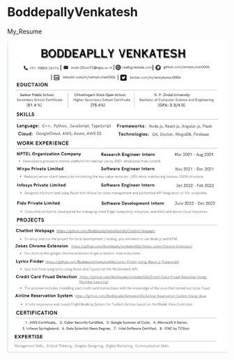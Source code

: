 # BoddepallyVenkatesh
My_Resume

![](<https://github.com/BoddepallyVenkatesh06/BoddepallyVenkatesh/blob/main/MY_RESUME.png?raw=true>)

